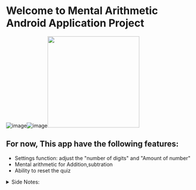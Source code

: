# Welcome to Mental Arithmetic Android Application Project
![image](https://github.com/yuuki5267/MentalArithmetic/assets/143811397/aaf4a831-614c-4345-b380-7110a4fba281)![image](https://github.com/yuuki5267/MentalArithmetic/assets/143811397/301e2687-8d1e-41d1-90dd-0e826c809f38)<img src="https://github.com/yuuki5267/MentalArithmetic/assets/143811397/0f1334c7-78a4-4812-bde4-adc6f6fb1236" width="250"/>

<h2>For now, This app have the following features:</h2>

* Settings function: adjust the "number of digits" and "Amount of number"
* Mental arithmetic for Addition,subtration
* Ability to reset the quiz

<details>
<summary>Side Notes:</summary>
This was a project I have done months ago, I may get back to this after finishing my project in Unity.
</details>
